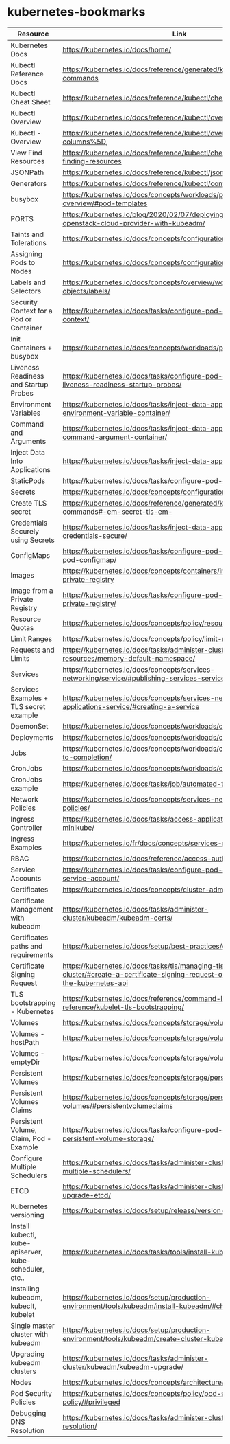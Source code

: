 # kubernetes-bookmarks

Resource | Link
--- | ---
Kubernetes Docs | https://kubernetes.io/docs/home/
Kubectl Reference Docs | https://kubernetes.io/docs/reference/generated/kubectl/kubectl-commands
Kubectl Cheat Sheet | https://kubernetes.io/docs/reference/kubectl/cheatsheet/
Kubectl Overview | https://kubernetes.io/docs/reference/kubectl/overview/
Kubectl - Overview | https://kubernetes.io/docs/reference/kubectl/overview/#custom-columns%5D,
View Find Resources | https://kubernetes.io/docs/reference/kubectl/cheatsheet/#viewing-finding-resources
JSONPath | https://kubernetes.io/docs/reference/kubectl/jsonpath/
Generators | https://kubernetes.io/docs/reference/kubectl/conventions/#generators
busybox | https://kubernetes.io/docs/concepts/workloads/pods/pod-overview/#pod-templates
PORTS | https://kubernetes.io/blog/2020/02/07/deploying-external-openstack-cloud-provider-with-kubeadm/
Taints and Tolerations | https://kubernetes.io/docs/concepts/configuration/taint-and-toleration/
Assigning Pods to Nodes | https://kubernetes.io/docs/concepts/configuration/assign-pod-node/
Labels and Selectors | https://kubernetes.io/docs/concepts/overview/working-with-objects/labels/
Security Context for a Pod or Container | https://kubernetes.io/docs/tasks/configure-pod-container/security-context/
Init Containers + busybox | https://kubernetes.io/docs/concepts/workloads/pods/init-containers/
Liveness Readiness and Startup Probes | https://kubernetes.io/docs/tasks/configure-pod-container/configure-liveness-readiness-startup-probes/
Environment Variables | https://kubernetes.io/docs/tasks/inject-data-application/define-environment-variable-container/
Command and Arguments | https://kubernetes.io/docs/tasks/inject-data-application/define-command-argument-container/
Inject Data Into Applications | https://kubernetes.io/docs/tasks/inject-data-application/
StaticPods | https://kubernetes.io/docs/tasks/configure-pod-container/static-pod/
Secrets | https://kubernetes.io/docs/concepts/configuration/secret/
Create TLS secret | https://kubernetes.io/docs/reference/generated/kubectl/kubectl-commands#-em-secret-tls-em-
Credentials Securely using Secrets | https://kubernetes.io/docs/tasks/inject-data-application/distribute-credentials-secure/
ConfigMaps | https://kubernetes.io/docs/tasks/configure-pod-container/configure-pod-configmap/
Images | https://kubernetes.io/docs/concepts/containers/images/#using-a-private-registry
Image from a Private Registry | https://kubernetes.io/docs/tasks/configure-pod-container/pull-image-private-registry/
Resource Quotas | https://kubernetes.io/docs/concepts/policy/resource-quotas/
Limit Ranges | https://kubernetes.io/docs/concepts/policy/limit-range/
Requests and Limits | https://kubernetes.io/docs/tasks/administer-cluster/manage-resources/memory-default-namespace/
Services | https://kubernetes.io/docs/concepts/services-networking/service/#publishing-services-service-types
Services Examples + TLS secret example | https://kubernetes.io/docs/concepts/services-networking/connect-applications-service/#creating-a-service
DaemonSet | https://kubernetes.io/docs/concepts/workloads/controllers/daemonset/
Deployments | https://kubernetes.io/docs/concepts/workloads/controllers/deployment/
Jobs | https://kubernetes.io/docs/concepts/workloads/controllers/jobs-run-to-completion/
CronJobs | https://kubernetes.io/docs/concepts/workloads/controllers/cron-jobs/
CronJobs example | https://kubernetes.io/docs/tasks/job/automated-tasks-with-cron-jobs/
Network Policies | https://kubernetes.io/docs/concepts/services-networking/network-policies/
Ingress Controller | https://kubernetes.io/docs/tasks/access-application-cluster/ingress-minikube/
Ingress Examples | https://kubernetes.io/fr/docs/concepts/services-networking/ingress/
RBAC | https://kubernetes.io/docs/reference/access-authn-authz/rbac/
Service Accounts | https://kubernetes.io/docs/tasks/configure-pod-container/configure-service-account/
Certificates | https://kubernetes.io/docs/concepts/cluster-administration/certificates/
Certificate Management with kubeadm | https://kubernetes.io/docs/tasks/administer-cluster/kubeadm/kubeadm-certs/
Certificates paths and requirements | https://kubernetes.io/docs/setup/best-practices/certificates/
Certificate Signing Request | https://kubernetes.io/docs/tasks/tls/managing-tls-in-a-cluster/#create-a-certificate-signing-request-object-to-send-to-the-kubernetes-api
TLS bootstrapping - Kubernetes | https://kubernetes.io/docs/reference/command-line-tools-reference/kubelet-tls-bootstrapping/
Volumes | https://kubernetes.io/docs/concepts/storage/volumes/#emptydir
Volumes - hostPath | https://kubernetes.io/docs/concepts/storage/volumes/#hostpath
Volumes - emptyDir | https://kubernetes.io/docs/concepts/storage/volumes/#emptydir
Persistent Volumes | https://kubernetes.io/docs/concepts/storage/persistent-volumes/
Persistent Volumes Claims | https://kubernetes.io/docs/concepts/storage/persistent-volumes/#persistentvolumeclaims
Persistent Volume, Claim, Pod - Example | https://kubernetes.io/docs/tasks/configure-pod-container/configure-persistent-volume-storage/
Configure Multiple Schedulers | https://kubernetes.io/docs/tasks/administer-cluster/configure-multiple-schedulers/
ETCD | https://kubernetes.io/docs/tasks/administer-cluster/configure-upgrade-etcd/
Kubernetes versioning | https://kubernetes.io/docs/setup/release/version-skew-policy/
Install kubectl, kube-apiserver, kube-scheduler, etc.. | https://kubernetes.io/docs/tasks/tools/install-kubectl/
Installing kubeadm, kubeclt, kubelet | https://kubernetes.io/docs/setup/production-environment/tools/kubeadm/install-kubeadm/#check-required-ports
Single master cluster with kubeadm | https://kubernetes.io/docs/setup/production-environment/tools/kubeadm/create-cluster-kubeadm/
Upgrading kubeadm clusters | https://kubernetes.io/docs/tasks/administer-cluster/kubeadm/kubeadm-upgrade/
Nodes | https://kubernetes.io/docs/concepts/architecture/nodes/
Pod Security Policies | https://kubernetes.io/docs/concepts/policy/pod-security-policy/#privileged
Debugging DNS Resolution | https://kubernetes.io/docs/tasks/administer-cluster/dns-debugging-resolution/

